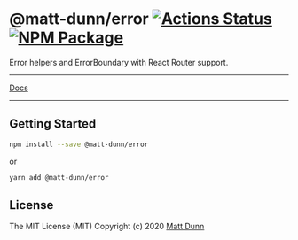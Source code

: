 # @matt-dunn/error [![Actions Status](https://github.com/matt-dunn/packages/workflows/CI/badge.svg)](https://github.com/matt-dunn/packages/actions) [![NPM Package](https://badge.fury.io/js/%40matt-dunn%2Ferror.svg)](https://www.npmjs.com/package/@matt-dunn/error)

Error helpers and ErrorBoundary with React Router support.

---

[Docs](https://matt-dunn.github.io/packages/packages/error/docs/)

---

## Getting Started

```sh
npm install --save @matt-dunn/error
```

or

```sh
yarn add @matt-dunn/error
```

## License

The MIT License (MIT) Copyright (c) 2020 [Matt Dunn](https://matt-dunn.github.io/)

